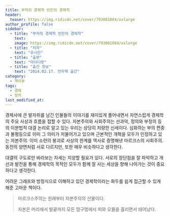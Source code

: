 ```yaml
---
title: 부자의 경제학 빈민의 경제학
header:
  teaser: https://img.ridicdn.net/cover/793001084/xxlarge
author_profile: false
sidebar:
  - title: "부자의 경제학 빈민의 경제학"
    text:
    image: https://img.ridicdn.net/cover/793001084/xxlarge
  - title: "저자"
    text: "유시민"
  - title: "출판"
    text: "마이디팟"
  - title: "출간 정보"
    text: "2014.02.17. 전자책 출간"
category:
  - 책리뷰
tags:
  - 경제
  - 정치
last_modified_at:
---
```


경제사에 큰 발자취를 남긴 인물들의 이야기를 재미있게 풀어내면서 자연스럽게 경제학의 주요 사상과 흐름을 접할 수 있다. 자본주의와 사회주의는 선과악, 정의와 부정의 등의 이분법적 대결 논리로 알고 있는 우리는 상당히 처량한 신세이다. 심화하는 부의 편중과 불평등으로 이미 그 의미가 저물어가고 있으며 근본적인 개혁을 모두가 인정하고 있는 자본주의. 이미 소련의 붕괴로 사상의 한계를 역사로 증명해낸 마르크스의 사회주의. 동전의 양면처럼 서로 다르지만, 또한 매우 비슷하다고 생각한다. 

대결의 구도로만 바라보는 자세는 지양할 필요가 있다. 서로의 장단점을 잘 파악하고 개선과 발전을 통해 경제학의 목적인 모두가 함께 잘 사는 세상을 향해 나아가는 것이 중요하다고 생각한다. 

어려운 그래프와 방정식으로 이해하고 있던 경제학이라는 화두를 쉽게 접근할 수 있게 해준 고마운 책이다. 

> 마르크스주의는 원래부터 자본주의의 산물이다. 
>
> 자본은 머리에서 발끝까지 모든 땀구멍에서 피와 오물을 흘리면서 태어났다. 
